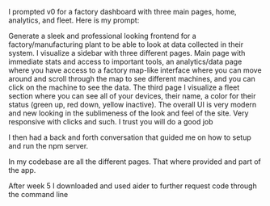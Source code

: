I prompted v0 for a factory dashboard with three main pages, home, analytics, and fleet. Here is my prompt:

Generate a sleek and professional looking frontend for a factory/manufacturing plant to be able to look at data collected in their system. I visualize a sidebar with three different pages. Main page with immediate stats and access to important tools, an analytics/data page where you have access to a factory map-like interface where you can move around and scroll through the map to see different machines, and you can click on the machine to see the data. The third page I visualize a fleet section where you can see all of your devices, their name, a color for their status (green up, red down, yellow inactive). The overall UI is very modern and new looking in the sublimeness of the look and feel of the site. Very responsive with clicks and such. I trust you will do a good job

I then had a back and forth conversation that guided me on how to setup and run the npm server.

In my codebase are all the different pages. That where provided and part of the app.

After week 5 I downloaded and used aider to further request code through the command line
